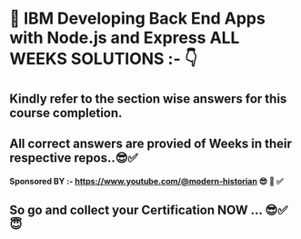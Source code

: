 # 🚀 IBM Developing Back End Apps with Node.js and Express ALL WEEKS SOLUTIONS :- 👇
## Kindly refer to the section wise answers for this course completion.
## All correct answers are provied of Weeks in their respective repos..😎✅
#### Sponsored BY :- https://www.youtube.com/@modern-historian  😎 🚀 ✅
## So go and collect your Certification NOW ... 😎✅😇
